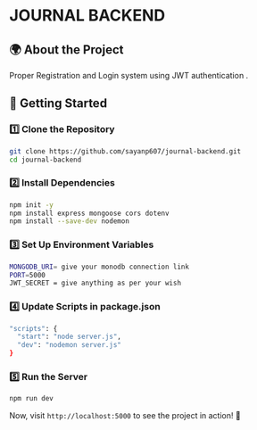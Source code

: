  # JOURNAL BACKEND

## 🌍 About the Project
Proper Registration and Login system using JWT authentication .
 <!--line-->

 
## 🚀 Getting Started

### **1️⃣ Clone the Repository**
```sh
git clone https://github.com/sayanp607/journal-backend.git
cd journal-backend
```

### **2️⃣ Install Dependencies**
```sh
npm init -y
npm install express mongoose cors dotenv
npm install --save-dev nodemon
```
### **3️⃣ Set Up Environment Variables**
```sh
MONGODB_URI= give your monodb connection link
PORT=5000
JWT_SECRET = give anything as per your wish
```
### **4️⃣ Update Scripts in package.json**
```sh
"scripts": {
  "start": "node server.js",
  "dev": "nodemon server.js"
}

```

### **5️⃣ Run the Server**
```sh
npm run dev
```

Now, visit `http://localhost:5000` to see the project in action! 🎉

<!--line-->
 
